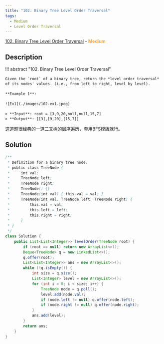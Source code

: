```yaml
---
title: "102. Binary Tree Level Order Traversal"
tags:
  - Medium
  - Level Order Traversal
---
```


[102. Binary Tree Level Order Traversal](https://leetcode.com/problems/binary-tree-level-order-traversal/) - <span style="color: #f7a43e; font-weight: bold">Medium</span>

## Description

!!! abstract "102. Binary Tree Level Order Traversal"

    Given the `root` of a binary tree, return the *level order traversal* of its nodes' values. (i.e., from left to right, level by level).

    **Example 1**:

    ![Ex1](./images/102-ex1.jpeg)

    > **Input**: root = [3,9,20,null,null,15,7]
    > **Output**: [[3],[9,20],[15,7]]

这道题很经典的一道二叉树的层序遍历，套用BFS模版就行。

## Solution

```java
/**
 * Definition for a binary tree node.
 * public class TreeNode {
 *     int val;
 *     TreeNode left;
 *     TreeNode right;
 *     TreeNode() {}
 *     TreeNode(int val) { this.val = val; }
 *     TreeNode(int val, TreeNode left, TreeNode right) {
 *         this.val = val;
 *         this.left = left;
 *         this.right = right;
 *     }
 * }
 */
class Solution {
    public List<List<Integer>> levelOrder(TreeNode root) {
        if (root == null) return new ArrayList<>();
        Deque<TreeNode> q = new LinkedList<>();
        q.offer(root);
        List<List<Integer>> ans = new ArrayList<>();
        while (!q.isEmpty()) {
            int size = q.size();
            List<Integer> level = new ArrayList<>();
            for (int i = 0; i < size; i++) {
                TreeNode node = q.poll();
                level.add(node.val);
                if (node.left != null) q.offer(node.left);
                if (node.right != null) q.offer(node.right);
            }
            ans.add(level);
        }
        return ans;
    }
}
```